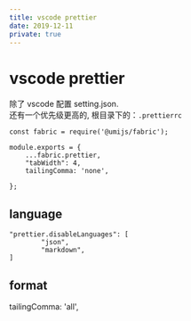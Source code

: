 ```yaml
---
title: vscode prettier
date: 2019-12-11
private: true
---
```

# vscode prettier
除了 vscode 配置 setting.json.  
还有一个优先级更高的, 根目录下的：`.prettierrc`

    const fabric = require('@umijs/fabric');

    module.exports = {
        ...fabric.prettier,
        "tabWidth": 4,
        tailingComma: 'none',

    };


## language

    "prettier.disableLanguages": [
            "json",
            "markdown",
    ]

## format
  tailingComma: 'all',
